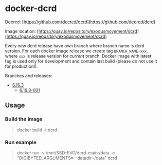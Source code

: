 # docker-dcrd

Decred: [https://github.com/decred/dcrd](https://github.com/decred/dcrd)

Image location: [https://quay.io/repository/exodusmovement/dcrd](https://quay.io/repository/exodusmovement/dcrd)

Every new dcrd release have own branch where branch name is dcrd version. For each docker image release we create tag `BRANCH_NAME-xxx`, where `xxx` is release version for *current* branch. Docker image with latest tag is used only for development and contain last build (please do not use it for production!).

Branches and releases:

 - [6.16.3](https://github.com/ExodusMovement/docker-dcrd/tree/1.3.0)
   - [6.16.3-001](https://github.com/ExodusMovement/docker-dcrd/tree/1.3.0-001)

## Usage

### Build the image

> docker build -t dcrd .

### Run example

> docker run -v /mnt/SSD-EVO/dcrd-main:/data -e "DIGIBYTED_ARGUMENTS=--datadir=/data" dcrd

